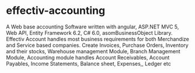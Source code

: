 # effectiv-accounting
A Web base accounting Software written with angular, ASP.NET MVC 5, Web API, Entity Framework 6.2, C# 6.0, asomBusinessObject Library. Effectiv Account handles most business requirements for both Merchandize and Service based companies. Create Invoices, Purchase Orders, Inventory and their stocks, Warehouse management Module, Branch Management Module, Accounting module handles Account Receivables, Account Payables, Income Statements, Balance sheet, Expenses,, Ledger etc
